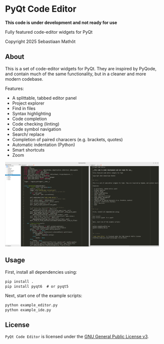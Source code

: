 # PyQt Code Editor

__This code is under development and not ready for use__

Fully featured code-editor widgets for PyQt

Copyright 2025 Sebastiaan Mathôt


## About

This is a set of code-editor widgets for PyQt. They are inspired by PyQode, and contain much of the same functionality, but in a cleaner and more modern codebase.

Features:
    
- A splittable, tabbed editor panel
- Project explorer
- Find in files
- Syntax highlighting
- Code completion
- Code checking (linting)
- Code symbol navigation
- Search/ replace
- Completion of paired characers (e.g. brackets, quotes)
- Automatic indentation (Python)
- Smart shortcuts
- Zoom


![](screenshot.png)


## Usage

First, install all dependencies using:

```
pip install .
pip install pyqt6  # or pyqt5
```

Next, start one of the example scripts:

```
python example_editor.py
python example_ide.py
```


## License

`PyQt Code Editor` is licensed under the [GNU General Public License
v3](http://www.gnu.org/licenses/gpl-3.0.en.html).
